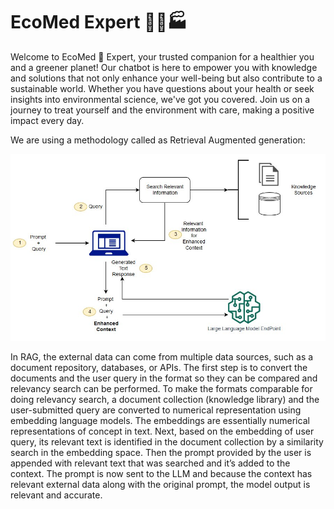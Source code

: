 # EcoMed Expert 👨‍⚕️🏭

Welcome to EcoMed 🤖 Expert, your trusted companion for a healthier you and a greener planet! Our chatbot is here to empower you with knowledge and solutions that not only enhance your well-being but also contribute to a sustainable world. Whether you have questions about your health or seek insights into environmental science, we've got you covered. Join us on a journey to treat yourself and the environment with care, making a positive impact every day.


We are using a methodology called as Retrieval Augmented generation:

![Retrival Augmented Generation Methodology](images/rag.jpg)

In RAG, the external data can come from multiple data sources, such as a document repository, databases, or APIs. The first step is to convert the documents and the user query in the format so they can be compared and relevancy search can be performed. To make the formats comparable for doing relevancy search, a document collection (knowledge library) and the user-submitted query are converted to numerical representation using embedding language models. The embeddings are essentially numerical representations of concept in text. Next, based on the embedding of user query, its relevant text is identified in the document collection by a similarity search in the embedding space. Then the prompt provided by the user is appended with relevant text that was searched and it’s added to the context. The prompt is now sent to the LLM and because the context has relevant external data along with the original prompt, the model output is relevant and accurate.